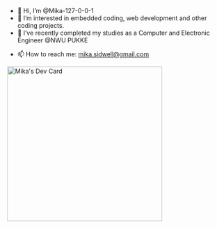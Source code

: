 - 👋 Hi, I’m @Mika-127-0-0-1
- 👀 I’m interested in embedded coding, web development and other coding projects.
- 🌱 I’ve recently completed my studies as a Computer and Electronic Engineer @NWU PUKKE  
<!--- - 💞️ I’m looking to collaborate on ... --->
- 📫 How to reach me: mika.sidwell@gmail.com

<a href="https://app.daily.dev/mika87"><img src="https://api.daily.dev/devcards/v2/GMlAskrRTjRz2pYVpnxv4.png?type=default&r=lb6" width="356" alt="Mika's Dev Card"/></a>

<!---
Mika-127-0-0-1/Mika-127-0-0-1 is a ✨ special ✨ repository because its `README.md` (this file) appears on your GitHub profile.
You can click the Preview link to take a look at your changes.
--->
